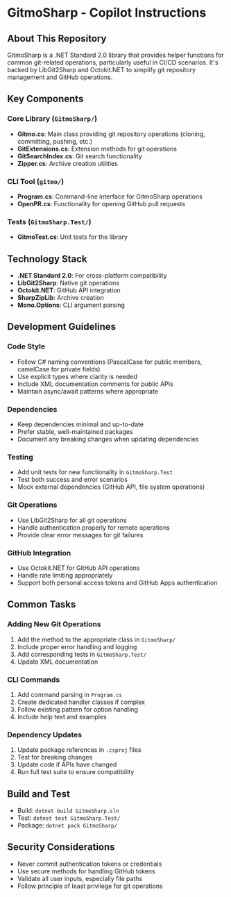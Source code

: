 # GitmoSharp - Copilot Instructions

## About This Repository

GitmoSharp is a .NET Standard 2.0 library that provides helper functions for common git-related operations, particularly useful in CI/CD scenarios. It's backed by LibGit2Sharp and Octokit.NET to simplify git repository management and GitHub operations.

## Key Components

### Core Library (`GitmoSharp/`)
- **Gitmo.cs**: Main class providing git repository operations (cloning, committing, pushing, etc.)
- **GitExtensions.cs**: Extension methods for git operations
- **GitSearchIndex.cs**: Git search functionality
- **Zipper.cs**: Archive creation utilities

### CLI Tool (`gitmo/`)
- **Program.cs**: Command-line interface for GitmoSharp operations
- **OpenPR.cs**: Functionality for opening GitHub pull requests

### Tests (`GitmoSharp.Test/`)
- **GitmoTest.cs**: Unit tests for the library

## Technology Stack

- **.NET Standard 2.0**: For cross-platform compatibility
- **LibGit2Sharp**: Native git operations
- **Octokit.NET**: GitHub API integration
- **SharpZipLib**: Archive creation
- **Mono.Options**: CLI argument parsing

## Development Guidelines

### Code Style
- Follow C# naming conventions (PascalCase for public members, camelCase for private fields)
- Use explicit types where clarity is needed
- Include XML documentation comments for public APIs
- Maintain async/await patterns where appropriate

### Dependencies
- Keep dependencies minimal and up-to-date
- Prefer stable, well-maintained packages
- Document any breaking changes when updating dependencies

### Testing
- Add unit tests for new functionality in `GitmoSharp.Test`
- Test both success and error scenarios
- Mock external dependencies (GitHub API, file system operations)

### Git Operations
- Use LibGit2Sharp for all git operations
- Handle authentication properly for remote operations
- Provide clear error messages for git failures

### GitHub Integration
- Use Octokit.NET for GitHub API operations
- Handle rate limiting appropriately
- Support both personal access tokens and GitHub Apps authentication

## Common Tasks

### Adding New Git Operations
1. Add the method to the appropriate class in `GitmoSharp/`
2. Include proper error handling and logging
3. Add corresponding tests in `GitmoSharp.Test/`
4. Update XML documentation

### CLI Commands
1. Add command parsing in `Program.cs`
2. Create dedicated handler classes if complex
3. Follow existing pattern for option handling
4. Include help text and examples

### Dependency Updates
1. Update package references in `.csproj` files
2. Test for breaking changes
3. Update code if APIs have changed
4. Run full test suite to ensure compatibility

## Build and Test

- Build: `dotnet build GitmoSharp.sln`
- Test: `dotnet test GitmoSharp.Test/`
- Package: `dotnet pack GitmoSharp/`

## Security Considerations

- Never commit authentication tokens or credentials
- Use secure methods for handling GitHub tokens
- Validate all user inputs, especially file paths
- Follow principle of least privilege for git operations